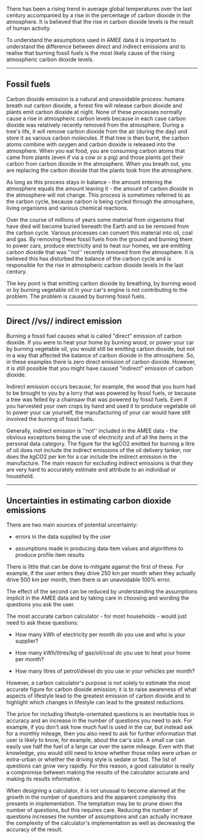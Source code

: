 There has been a rising trend in average global temperatures over the
last century accompanied by a rise in the percentage of carbon dioxide
in the atmosphere. It is believed that the rise in carbon dioxide levels
is the result of human activity.

To understand the assumptions used in AMEE data it is important to
understand the difference between direct and indirect emissions and to
realise that burning fossil fuels is the most likely cause of the rising
atmospheric carbon dioxide levels.

-----

## Fossil fuels

Carbon dioxide emission is a natural and unavoidable process: humans
breath out carbon dioxide, a forest fire will release carbon dioxide and
plants emit carbon dioxide at night. None of these processes normally
cause a rise in atmospheric carbon levels because in each case carbon
dioxide was relatively recently removed from the atmosphere. During a
tree's life, it will remove carbon dioxide from the air (during the day)
and store it as various carbon molecules. If that tree is then burnt,
the carbon atoms combine with oxygen and carbon dioxide is released into
the atmosphere. When you eat food, you are consuming carbon atoms that
came from plants (even if via a cow or a pig) and those plants got their
carbon from carbon dioxide in the atmosphere. When you breath out, you
are replacing the carbon dioxide that the plants took from the
atmosphere.

As long as this process stays in balance - the amount entering the
atmosphere equals the amount leaving it - the amount of carbon dioxide
in the atmosphere will not change. This process is sometimes referred to
as the carbon cycle, because carbon is being cycled through the
atmosphere, living organisms and various chemical reactions.

Over the course of millions of years some material from organisms that
have died will become buried beneath the Earth and so be removed from
the carbon cycle. Various processes can convert this material into oil,
coal and gas. By removing these fossil fuels from the ground and burning
them to power cars, produce electricity and to heat our homes, we are
emitting carbon dioxide that was ''not'' recently removed from the
atmosphere. It is believed this has disturbed the balance of the carbon
cycle and is responsible for the rise in atmospheric carbon dioxide
levels in the last century.

The key point is that emitting carbon dioxide by breathing, by burning
wood or by burning vegetable oil in your car's engine is not
contributing to the problem. The problem is caused by burning fossil
fuels.

-----

## Direct //vs// indirect emission

Burning a fossil fuel causes what is called "direct" emission of carbon
dioxide. If you were to heat your home by burning wood, or power your
car by burning vegetable oil, you would still be emitting carbon
dioxide, but not in a way that affected the balance of carbon dioxide in
the atmosphere. So, in these examples there is zero direct emission of
carbon dioxide. However, it is still possible that you might have caused
"indirect" emission of carbon dioxide.

Indirect emission occurs because, for example, the wood that you burn
had to be brought to you by a lorry that was powered by fossil fuels, or
because a tree was felled by a chainsaw that was powered by fossil
fuels. Even if you harvested your own crops by hand and used it to
produce vegetable oil to power your car yourself, the manufacturing of
your car would have still involved the burning of fossil fuels.

Generally, indirect emission is ''not'' included in the AMEE data - the
obvious exceptions being the use of electricity and of all the items in
the personal data category. The figure for the kgCO2 emitted for burning
a litre of oil does not include the indirect emissions of the oil
delivery tanker, nor does the kgCO2 per km for a car include the
indirect emission in the manufacture. The main reason for excluding
indirect emissions is that they are very hard to accurately estimate and
attribute to an individual or household.

-----

## Uncertainties in estimating carbon dioxide emissions

There are two main sources of potential uncertainty:

  - errors in the data supplied by the user

<!-- end list -->

  - assumptions made in producing data item values and algorithms to
    produce profile item results

There is little that can be done to mitigate against the first of these.
For example, if the user enters they drive 250 km per month when they
actually drive 500 km per month, then there is an unavoidable 100%
error.

The effect of the second can be reduced by understanding the assumptions
implicit in the AMEE data and by taking care in choosing and wording the
questions you ask the user.

The most accurate carbon calculator - for most households - would just
need to ask these questions:

  - How many kWh of electricity per month do you use and who is your
    supplier?

<!-- end list -->

  - How many kWh/litres/kg of gas/oil/coal do you use to heat your home
    per month?

<!-- end list -->

  - How many litres of petrol/diesel do you use in your vehicles per
    month?

However, a carbon calculator's purpose is not solely to estimate the
most accurate figure for carbon dioxide emission; it is to raise
awareness of what aspects of lifestyle lead to the greatest emission of
carbon dioxide and to highlight which changes in lifestyle can lead to
the greatest reductions.

The price for including lifestyle-orientated questions is an inevitable
loss in accuracy and an increase in the number of questions you need to
ask. For example, if you don't ask how much fuel is used in the car, but
instead ask for a monthly mileage, then you also need to ask for further
information that user is likely to know, for example, about the car's
size. A small car can easily use half the fuel of a large car over the
same mileage. Even with that knowledge, you would still need to know
whether those miles were urban or extra-urban or whether the driving
style is sedate or fast. The list of questions can grow very rapidly.
For this reason, a good calculator is really a compromise between making
the results of the calculator accurate and making its results
informative.

When designing a calculator, it is not unusual to become alarmed at the
growth in the number of questions and the apparent complexity this
presents in implementation. The temptation may be to prune down the
number of questions, but this requires care. Reducing the number of
questions increases the number of assumptions and can actually increase
the complexity of the calculator's implementation as well as decreasing
the accuracy of the result.
